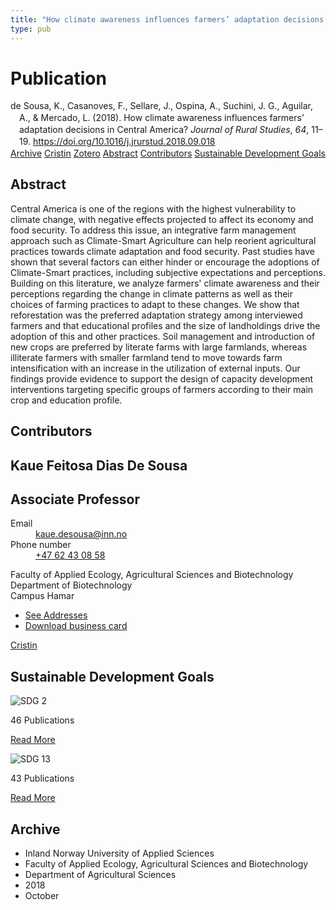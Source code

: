 ```yaml
---
title: "How climate awareness influences farmers’ adaptation decisions in Central America?"
type: pub
---
```

<h1>Publication</h1>
<article id="csl-bib-container-ZCKL9SB5" class="csl-bib-container">
  <div class="csl-bib-body" style="line-height: 1.35; padding-left: 1em; text-indent:-1em;">
  <div class="csl-entry">de Sousa, K., Casanoves, F., Sellare, J., Ospina, A., Suchini, J. G., Aguilar, A., &amp; Mercado, L. (2018). How climate awareness influences farmers&#x2019; adaptation decisions in Central America? <i>Journal of Rural Studies</i>, <i>64</i>, 11&#x2013;19. <a href="https://doi.org/10.1016/j.jrurstud.2018.09.018">https://doi.org/10.1016/j.jrurstud.2018.09.018</a></div>
</div>
  <div class="csl-bib-buttons">
    <a href="#taxonomy-article-ZCKL9SB5" class="csl-bib-button">Archive</a>
    <a href="https://app.cristin.no/results/show.jsf?id=1617740" alt="Cristin URL" class="csl-bib-button">Cristin</a>
    <a href="http://zotero.org/groups/5022929/items/ZCKL9SB5" alt="Zotero URL" class="csl-bib-button">Zotero</a>
    <a href="#abstract-article-ZCKL9SB5" class="csl-bib-button">Abstract</a>
    <a href="#contributors-article-ZCKL9SB5" class="csl-bib-button">Contributors</a>
    <a href="#sdg-article-ZCKL9SB5" class="csl-bib-button">Sustainable Development Goals</a>
  </div>
  <div id="csl-bib-meta-container-ZCKL9SB5"></div>
</article>
<div id="csl-bib-meta-ZCKL9SB5" class="csl-bib-meta">
  <article id="abstract-article-ZCKL9SB5" class="abstract-article">
    <h1>Abstract</h1>
    Central America is one of the regions with the highest vulnerability to climate change, with negative effects projected to affect its economy and food security. To address this issue, an integrative farm management approach such as Climate-Smart Agriculture can help reorient agricultural practices towards climate adaptation and food security. Past studies have shown that several factors can either hinder or encourage the adoptions of Climate-Smart practices, including subjective expectations and perceptions. Building on this literature, we analyze farmers' climate awareness and their perceptions regarding the change in climate patterns as well as their choices of farming practices to adapt to these changes. We show that reforestation was the preferred adaptation strategy among interviewed farmers and that educational profiles and the size of landholdings drive the adoption of this and other practices. Soil management and introduction of new crops are preferred by literate farms with large farmlands, whereas illiterate farmers with smaller farmland tend to move towards farm intensification with an increase in the utilization of external inputs. Our findings provide evidence to support the design of capacity development interventions targeting specific groups of farmers according to their main crop and education profile.
  </article>
  <article id="contributors-article-ZCKL9SB5" class="contributors-article">
    <h1>Contributors</h1>
    <div class="personas">
<div class="vrtx-hinn-person-card">
<div class="photo">
<i class="lar la-user-circle missing-person"></i>
</div>
<div class="info">
<hgroup><h1>Kaue Feitosa Dias De Sousa</h1>
<h2>Associate Professor</h2>
</hgroup><dl>
<dt>Email</dt>
<dd>
<a href="mailto:kaue.desousa@inn.no">kaue.desousa@inn.no</a>
</dd>
<dt>Phone number</dt>
<dd><a href="tel:+4762430858">
+47 62 43 08 58
</a></dd>
</dl>
<p>
Faculty of Applied Ecology, Agricultural Sciences and Biotechnology<br>
Department of Biotechnology<br>
Campus Hamar
</p>
<ul class="vrtx-hinn-links">
<li><a href="https://www.inn.no/english/find-an-employee/kaue-desousa.html#vrtx-hinn-addresses">See Addresses</a></li>
<li><a href="https://www.inn.no/english/find-an-employee/kaue-desousa.html?vrtx=vcf">Download business card</a></li>
</ul>
</div>
</div>
<a href="https://app.cristin.no/persons/show.jsf?id=994113" alt="Cristin URL" class="personas-cristin">Cristin</a>
</div>
  </article>
  <article id="sdg-article-ZCKL9SB5" class="sdg-article">
    <h1>Sustainable Development Goals</h1>
    <div class="sdg-container"><div id="sdg2" class="sdg">
<img src="{{< params subfolder >}}images/sdg/sdg02_en.png" class="image" alt="SDG 2">
<div class="sdg-overlay">
<p class="sdg-publication-count"><span>46</span> Publications</p>
<p><a href="https://sdgs.un.org/goals/goal2" class="sdg-read-more">Read More</a></p>
</div>
</div> <div id="sdg13" class="sdg">
<img src="{{< params subfolder >}}images/sdg/sdg13_en.png" class="image" alt="SDG 13">
<div class="sdg-overlay">
<p class="sdg-publication-count"><span>43</span> Publications</p>
<p><a href="https://sdgs.un.org/goals/goal13" class="sdg-read-more">Read More</a></p>
</div>
</div></div>
  </article>
  <article id="taxonomy-article-ZCKL9SB5" class="taxonomy-article">
    <h1>Archive</h1>
    <ul>
      <li>Inland Norway University of Applied Sciences</li>
      <li>Faculty of Applied Ecology, Agricultural Sciences and Biotechnology</li>
      <li>Department of Agricultural Sciences</li>
      <li>2018</li>
      <li>October</li>
    </ul>
  </article>
</div>
